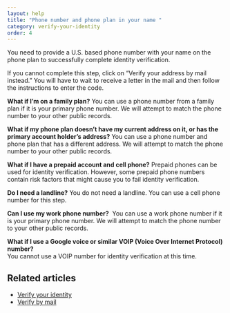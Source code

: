 ```yaml
---
layout: help
title: "Phone number and phone plan in your name "
category: verify-your-identity
order: 4
---
```

You need to provide a U.S. based phone number with your name on the phone plan to successfully complete identity verification. 

If you cannot complete this step, click on “Verify your address by mail instead.” You will have to wait to receive a letter in the mail and then follow the instructions to enter the code. 

**What if I’m on a family plan?**
You can use a phone number from a family plan if it is your primary phone number. We will attempt to match the phone number to your other public records. 

**What if my phone plan doesn’t have my current address on it, or has the primary account holder’s address?**
You can use a phone number and phone plan that has a different address. We will attempt to match the phone number to your other public records.

**What if I have a prepaid account and cell phone?**
Prepaid phones can be used for identity verification. However, some prepaid phone numbers contain risk factors that might cause you to fail identity verification.

**Do I need a landline?**
You do not need a landline. You can use a cell phone number for this step. 

**Can I use my work phone number?** 
You can use a work phone number if it is your primary phone number. We will attempt to match the phone number to your other public records. 

**What if I use a Google voice or similar VOIP (Voice Over Internet Protocol) number?**\
You cannot use a VOIP number for identity verification at this time.

## Related articles
- [Verify your identity](/help/verify-your-identity/how-to-verify-your-identity/)
- [Verify by mail](/help/verify-your-identity/verify-your-address-by-mail/)